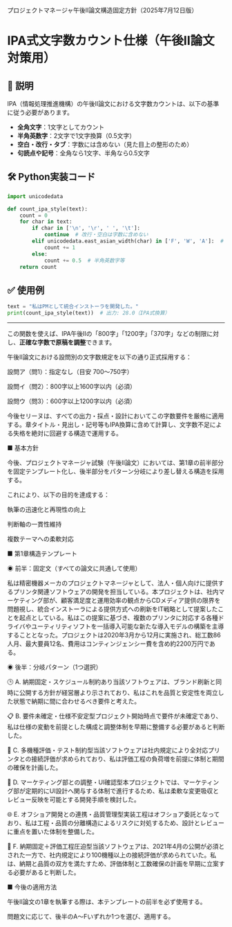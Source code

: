 プロジェクトマネージャ午後II論文構造固定方針（2025年7月12日版）



# IPA式文字数カウント仕様（午後II論文対策用）

## 📘 説明

IPA（情報処理推進機構）の午後II論文における文字数カウントは、以下の基準に従う必要があります。

- **全角文字**：1文字としてカウント
- **半角英数字**：2文字で1文字換算（0.5文字）
- **空白・改行・タブ**：字数には含めない（見た目上の整形のため）
- **句読点や記号**：全角なら1文字、半角なら0.5文字

## 🛠 Python実装コード

```python
import unicodedata

def count_ipa_style(text):
    count = 0
    for char in text:
        if char in ['\n', '\r', ' ', '\t']:
            continue  # 改行・空白は字数に含めない
        elif unicodedata.east_asian_width(char) in ['F', 'W', 'A']:  # 全角・全角記号・曖昧幅
            count += 1
        else:
            count += 0.5  # 半角英数字等
    return count
```

## ✅ 使用例

```python
text = "私はPMとして統合インストーラを開発した。"
print(count_ipa_style(text))  # 出力: 28.0（IPA式換算）
```

---

この関数を使えば、IPA午後IIの「800字」「1200字」「370字」などの制限に対し、**正確な字数で原稿を調整**できます。


午後II論文における設問別の文字数規定を以下の通り正式採用する：

設問ア（問1）：指定なし（目安 700〜750字）

設問イ（問2）：800字以上1600字以内（必須）

設問ウ（問3）：600字以上1200字以内（必須）

今後セリーヌは、すべての出力・採点・設計においてこの字数要件を厳格に適用する。章タイトル・見出し・記号等もIPA換算に含めて計算し、文字数不足による失格を絶対に回避する構造で運用する。

■ 基本方針

今後、プロジェクトマネージャ試験（午後II論文）においては、第1章の前半部分を固定テンプレート化し、後半部分をパターン分岐により差し替える構造を採用する。

これにより、以下の目的を達成する：

執筆の迅速化と再現性の向上

判断軸の一貫性維持

複数テーマへの柔軟対応

■ 第1章構造テンプレート

◉ 前半：固定文（すべての論文に共通して使用）

私は精密機器メーカのプロジェクトマネージャとして、法人・個人向けに提供するプリンタ関連ソフトウェアの開発を担当している。本プロジェクトは、社内マーケティング部が、顧客満足度と運用効率の観点からCDメディア提供の限界を問題視し、統合インストーラによる提供方式への刷新をIT戦略として提案したことを起点としている。私はこの提案に基づき、複数のプリンタに対応する各種ドライバやユーティリティソフトを一括導入可能な新たな導入モデルの構築を主導することとなった。プロジェクトは2020年3月から12月に実施され、総工数86人月、最大要員12名、費用はコンティンジェンシー費を含め約2200万円である。

◉ 後半：分岐パターン（1つ選択）

🕒 A. 納期固定・スケジュール制約あり当該ソフトウェアは、ブランド刷新と同時に公開する方針が経営層より示されており、私はこれを品質と安定性を両立した状態で納期に間に合わせるべき要件と考えた。

📋 B. 要件未確定・仕様不安定型プロジェクト開始時点で要件が未確定であり、私は仕様の変動を前提とした構成と調整体制を早期に整備する必要があると判断した。

🧪 C. 多機種評価・テスト制約型当該ソフトウェアは社内規定により全対応プリンタとの接続評価が求められており、私は評価工程の負荷増を前提に体制と期間の確保を計画した。

💬 D. マーケティング部との調整・UI確認型本プロジェクトでは、マーケティング部が定期的にUI設計へ関与する体制で進行するため、私は柔軟な変更吸収とレビュー反映を可能とする開発手順を検討した。

🌐 E. オフショア開発との連携・品質管理型実装工程はオフショア委託となっており、私は工程・品質の分離構造によるリスクに対処するため、設計とレビューに重点を置いた体制を整備した。

🧭 F. 納期固定＋評価工程圧迫型当該ソフトウェアは、2021年4月の公開が必須とされた一方で、社内規定により100機種以上の接続評価が求められていた。私は、納期と品質の双方を満たすため、評価体制と工数確保の計画を早期に立案する必要があると判断した。

■ 今後の適用方法

午後II論文の1章を執筆する際は、本テンプレートの前半を必ず使用する。

問題文に応じて、後半のA〜Fいずれか1つを選び、適用する。